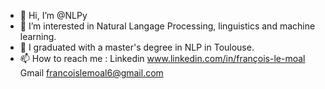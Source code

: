 - 👋 Hi, I’m @NLPy
- 👀 I’m interested in Natural Langage Processing, linguistics and machine learning.
- 🌱 I graduated with a master's degree in NLP in Toulouse.
- 📫 How to reach me :
Linkedin  www.linkedin.com/in/françois-le-moal
Gmail   francoislemoal6@gmail.com

